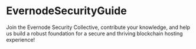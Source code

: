 # EvernodeSecurityGuide
Join the Evernode Security Collective, contribute your knowledge, and help us build a robust foundation for a secure and thriving blockchain hosting experience!
